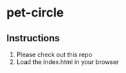 # pet-circle

## Instructions

 1. Please check out this repo
 2. Load the index.html in your browser
